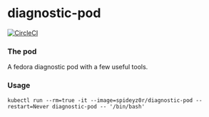 # diagnostic-pod
[![CircleCI](https://circleci.com/gh/spideyz0r/diagnostic-pod/tree/main.svg?style=shield)](https://circleci.com/gh/spideyz0r/diagnostic-pod/?branch=main)

### The pod
A fedora diagnostic pod with a few useful tools. 

### Usage
`kubectl run --rm=true -it --image=spideyz0r/diagnostic-pod --restart=Never diagnostic-pod -- '/bin/bash'`
